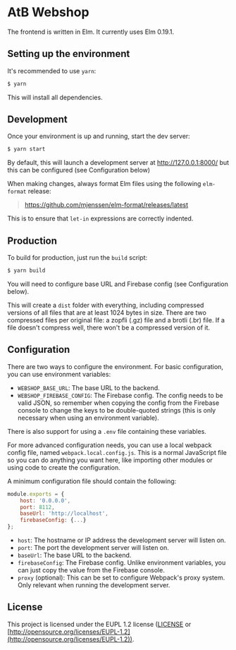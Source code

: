 # AtB Webshop

The frontend is written in Elm.  It currently uses Elm 0.19.1.

## Setting up the environment

It's recommended to use `yarn`:

```sh
$ yarn
```

This will install all dependencies.

## Development

Once your environment is up and running, start the dev server:

```sh
$ yarn start
```

By default, this will launch a development server at http://127.0.0.1:8000/ but
this can be configured (see Configuration below)

When making changes, always format Elm files using the following `elm-format`
release:

> https://github.com/mjenssen/elm-format/releases/latest

This is to ensure that `let-in` expressions are correctly indented.

## Production

To build for production, just run the `build` script:

```sh
$ yarn build
```

You will need to configure base URL and Firebase config (see Configuration
below).

This will create a `dist` folder with everything, including compressed versions
of all files that are at least 1024 bytes in size.  There are two compressed
files per original file: a zopfli (.gz) file and a brotli (.br) file.  If a file
doesn't compress well, there won't be a compressed version of it.

## Configuration

There are two ways to configure the environment.  For basic configuration, you
can use environment variables:

- `WEBSHOP_BASE_URL`: The base URL to the backend.
- `WEBSHOP_FIREBASE_CONFIG`: The Firebase config.  The config needs to be valid
  JSON, so remember when copying the config from the Firebase console to change
  the keys to be double-quoted strings (this is only necessary when using an
  environment variable).

There is also support for using a `.env` file containing these variables.

For more advanced configuration needs, you can use a local webpack config file,
named `webpack.local.config.js`.  This is a normal JavaScript file so you can do
anything you want here, like importing other modules or using code to create the
configuration.

A minimum configuration file should contain the following:

```js
module.exports = {
    host: '0.0.0.0',
    port: 8112,
    baseUrl: 'http://localhost',
    firebaseConfig: {...}
};
```

- `host`: The hostname or IP address the development server will listen on.
- `port`: The port the development server will listen on.
- `baseUrl`: The base URL to the backend.
- `firebaseConfig`: The Firebase config.  Unlike environment variables, you can
  just copy the value from the Firebase console.
- `proxy` (optional): This can be set to configure Webpack's proxy system.  Only
  relevant when running the development server.

## License

This project is licensed under the EUPL 1.2 license ([LICENSE](LICENSE) or
[http://opensource.org/licenses/EUPL-1.2](http://opensource.org/licenses/EUPL-1.2)).
